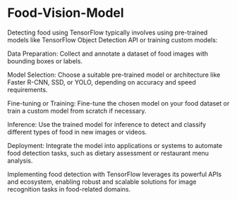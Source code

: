 # Food-Vision-Model
Detecting food using TensorFlow typically involves using pre-trained models like TensorFlow Object Detection API or training custom models:

Data Preparation: Collect and annotate a dataset of food images with bounding boxes or labels.

Model Selection: Choose a suitable pre-trained model or architecture like Faster R-CNN, SSD, or YOLO, depending on accuracy and speed requirements.

Fine-tuning or Training: Fine-tune the chosen model on your food dataset or train a custom model from scratch if necessary.

Inference: Use the trained model for inference to detect and classify different types of food in new images or videos.

Deployment: Integrate the model into applications or systems to automate food detection tasks, such as dietary assessment or restaurant menu analysis.

Implementing food detection with TensorFlow leverages its powerful APIs and ecosystem, enabling robust and scalable solutions for image recognition tasks in food-related domains.
